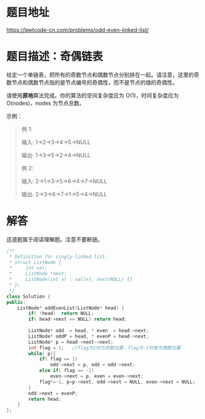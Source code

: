 # 题目地址

https://leetcode-cn.com/problems/odd-even-linked-list/

# 题目描述：奇偶链表
给定一个单链表，把所有的奇数节点和偶数节点分别排在一起。请注意，这里的奇数节点和偶数节点指的是节点编号的奇偶性，而不是节点的值的奇偶性。

请使用**原地**算法完成。你的算法的空间复杂度应为 O(1)，时间复杂度应为 O(nodes)，nodes 为节点总数。

示例：
>例 1:
>
>输入: 1->2->3->4->5->NULL
>
>输出: 1->3->5->2->4->NULL
>
>例 2:
>
>输入: 2->1->3->5->6->4->7->NULL 
>
>输出: 2->3->6->7->1->5->4->NULL

# 解答
这道题属于阅读理解题。注意不要断链。

```cpp
/**
 * Definition for singly-linked list.
 * struct ListNode {
 *     int val;
 *     ListNode *next;
 *     ListNode(int x) : val(x), next(NULL) {}
 * };
 */
class Solution {
public:
    ListNode* oddEvenList(ListNode* head) {
        if( !head)  return NULL;
        if( head->next == NULL) return head;
        
        ListNode* odd  = head, * even  = head->next;
        ListNode* oddP = head, * evenP = head->next;
        ListNode* p = head->next->next;
        int flag = 1;   //flag为1时为奇数位置，flag为-1时候为偶数位置
        while( p){
            if( flag == 1)
                odd->next = p, odd = odd->next;
            else if( flag == -1)
                even->next = p, even = even->next;
            flag*=-1, p=p->next, odd->next = NULL, even->next = NULL;
        }
        odd->next = evenP;
        return head;
    }
};
```
